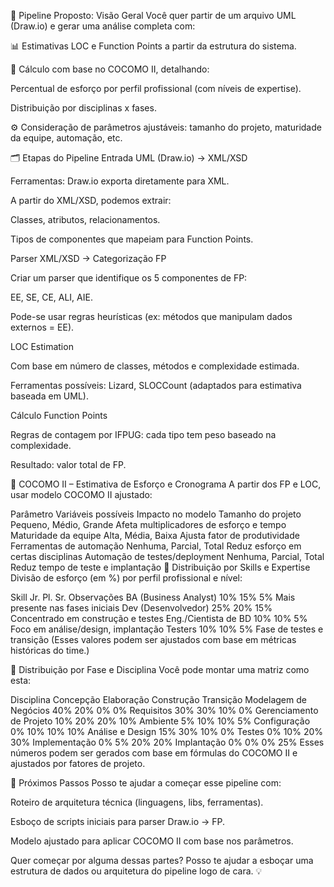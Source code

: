 🔧 Pipeline Proposto: Visão Geral
Você quer partir de um arquivo UML (Draw.io) e gerar uma análise completa com:

📊 Estimativas LOC e Function Points a partir da estrutura do sistema.

🧠 Cálculo com base no COCOMO II, detalhando:

Percentual de esforço por perfil profissional (com níveis de expertise).

Distribuição por disciplinas x fases.

⚙️ Consideração de parâmetros ajustáveis: tamanho do projeto, maturidade da equipe, automação, etc.

🗂️ Etapas do Pipeline
Entrada UML (Draw.io) → XML/XSD

Ferramentas: Draw.io exporta diretamente para XML.

A partir do XML/XSD, podemos extrair:

Classes, atributos, relacionamentos.

Tipos de componentes que mapeiam para Function Points.

Parser XML/XSD → Categorização FP

Criar um parser que identifique os 5 componentes de FP:

EE, SE, CE, ALI, AIE.

Pode-se usar regras heurísticas (ex: métodos que manipulam dados externos = EE).

LOC Estimation

Com base em número de classes, métodos e complexidade estimada.

Ferramentas possíveis: Lizard, SLOCCount (adaptados para estimativa baseada em UML).

Cálculo Function Points

Regras de contagem por IFPUG: cada tipo tem peso baseado na complexidade.

Resultado: valor total de FP.

📐 COCOMO II – Estimativa de Esforço e Cronograma
A partir dos FP e LOC, usar modelo COCOMO II ajustado:

Parâmetro	Variáveis possíveis	Impacto no modelo
Tamanho do projeto	Pequeno, Médio, Grande	Afeta multiplicadores de esforço e tempo
Maturidade da equipe	Alta, Média, Baixa	Ajusta fator de produtividade
Ferramentas de automação	Nenhuma, Parcial, Total	Reduz esforço em certas disciplinas
Automação de testes/deployment	Nenhuma, Parcial, Total	Reduz tempo de teste e implantação
👥 Distribuição por Skills e Expertise
Divisão de esforço (em %) por perfil profissional e nível:

Skill	Jr.	Pl.	Sr.	Observações
BA (Business Analyst)	10%	15%	5%	Mais presente nas fases iniciais
Dev (Desenvolvedor)	25%	20%	15%	Concentrado em construção e testes
Eng./Cientista de BD	10%	10%	5%	Foco em análise/design, implantação
Testers	10%	10%	5%	Fase de testes e transição
(Esses valores podem ser ajustados com base em métricas históricas do time.)

📆 Distribuição por Fase e Disciplina
Você pode montar uma matriz como esta:

Disciplina	Concepção	Elaboração	Construção	Transição
Modelagem de Negócios	40%	20%	0%	0%
Requisitos	30%	30%	10%	0%
Gerenciamento de Projeto	10%	20%	20%	10%
Ambiente	5%	10%	10%	5%
Configuração	0%	10%	10%	10%
Análise e Design	15%	30%	10%	0%
Testes	0%	10%	20%	30%
Implementação	0%	5%	20%	20%
Implantação	0%	0%	0%	25%
Esses números podem ser gerados com base em fórmulas do COCOMO II e ajustados por fatores de projeto.

🧠 Próximos Passos
Posso te ajudar a começar esse pipeline com:

Roteiro de arquitetura técnica (linguagens, libs, ferramentas).

Esboço de scripts iniciais para parser Draw.io → FP.

Modelo ajustado para aplicar COCOMO II com base nos parâmetros.

Quer começar por alguma dessas partes? Posso te ajudar a esboçar uma estrutura de dados ou arquitetura do pipeline logo de cara. 💡